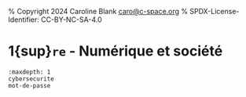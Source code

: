 % Copyright 2024 Caroline Blank <caro@c-space.org>
% SPDX-License-Identifier: CC-BY-NC-SA-4.0

# 1{sup}`re` - Numérique et société

```{toctree}
:maxdepth: 1
cybersecurite
mot-de-passe
```
